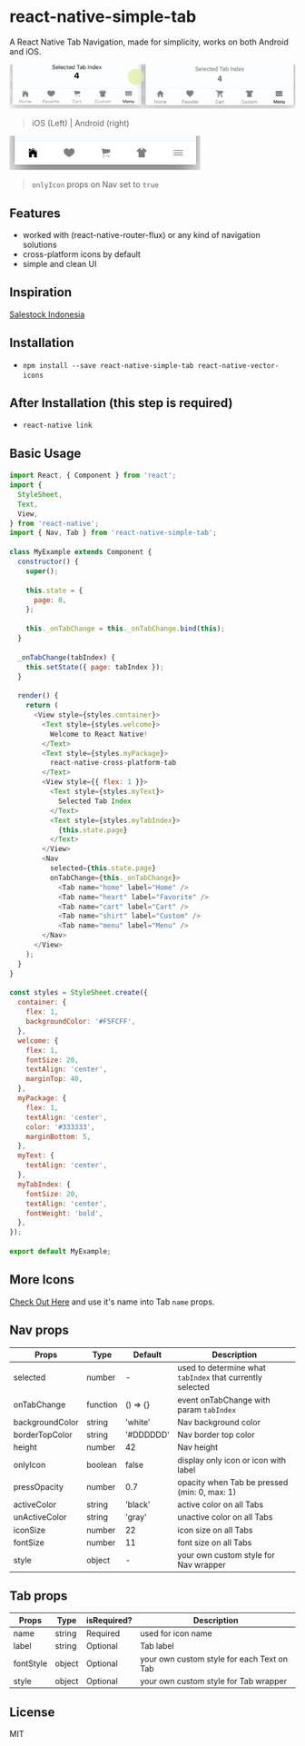 # react-native-simple-tab

A React Native Tab Navigation, made for simplicity, works on both Android and iOS.

![demo](https://raw.githubusercontent.com/dwicao/react-native-simple-tab/master/demo.gif)

> iOS (Left) | Android (right)

![](https://raw.githubusercontent.com/dwicao/react-native-simple-tab/master/demo2.png)
> `onlyIcon` props on Nav set to `true`

## Features
* worked with (react-native-router-flux) or any kind of navigation solutions
* cross-platform icons by default
* simple and clean UI

## Inspiration
[Salestock Indonesia](https://play.google.com/store/apps/details?id=id.salestock.mobile)

## Installation
* `npm install --save react-native-simple-tab react-native-vector-icons`

## After Installation (this step is required)
* `react-native link`

## Basic Usage
```js
import React, { Component } from 'react';
import {
  StyleSheet,
  Text,
  View,
} from 'react-native';
import { Nav, Tab } from 'react-native-simple-tab';

class MyExample extends Component {
  constructor() {
    super();

    this.state = {
      page: 0,
    };

    this._onTabChange = this._onTabChange.bind(this);
  }

  _onTabChange(tabIndex) {
    this.setState({ page: tabIndex });
  }
  
  render() {
    return (
      <View style={styles.container}>
        <Text style={styles.welcome}>
          Welcome to React Native!
        </Text>
        <Text style={styles.myPackage}>
          react-native-cross-platform-tab
        </Text>
        <View style={{ flex: 1 }}>
          <Text style={styles.myText}>
            Selected Tab Index
          </Text>
          <Text style={styles.myTabIndex}>
            {this.state.page}
          </Text>
        </View>
        <Nav
          selected={this.state.page}
          onTabChange={this._onTabChange}>
            <Tab name="home" label="Home" />
            <Tab name="heart" label="Favorite" />
            <Tab name="cart" label="Cart" />
            <Tab name="shirt" label="Custom" />
            <Tab name="menu" label="Menu" />
        </Nav>
      </View>
    );
  }
}

const styles = StyleSheet.create({
  container: {
    flex: 1,
    backgroundColor: '#F5FCFF',
  },
  welcome: {
    flex: 1,
    fontSize: 20,
    textAlign: 'center',
    marginTop: 40,
  },
  myPackage: {
    flex: 1,
    textAlign: 'center',
    color: '#333333',
    marginBottom: 5,
  },
  myText: {
    textAlign: 'center',
  },
  myTabIndex: {
    fontSize: 20,
    textAlign: 'center',
    fontWeight: 'bold',
  },
});

export default MyExample;
```

## More Icons 
[Check Out Here](http://ionicframework.com/docs/v2/ionicons/) and use it's name into Tab `name` props.

## Nav props

| Props | Type | Default | Description |
| --- | --- | --- | --- |
| selected | number | - | used to determine what `tabIndex` that currently selected |
| onTabChange | function | () => {} | event onTabChange with param `tabIndex` |
| backgroundColor | string | 'white' | Nav background color |
| borderTopColor | string | '#DDDDDD' | Nav border top color |
| height | number | 42 | Nav height |
| onlyIcon | boolean | false | display only icon or icon with label |
| pressOpacity | number | 0.7 | opacity when Tab be pressed (min: 0, max: 1) |
| activeColor | string | 'black' | active color on all Tabs |
| unActiveColor | string | 'gray' | unactive color on all Tabs |
| iconSize | number | 22 | icon size on all Tabs |
| fontSize | number | 11 | font size on all Tabs |
| style | object | - | your own custom style for Nav wrapper |

## Tab props
| Props | Type | isRequired? | Description |
| --- | --- | --- | --- |
| name | string | Required | used for icon name |
| label | string | Optional | Tab label |
| fontStyle | object | Optional | your own custom style for each Text on Tab |
| style | object | Optional | your own custom style for Tab wrapper |

## License
MIT

